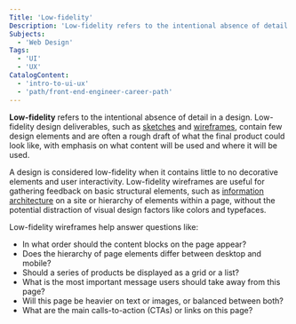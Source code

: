 ```yaml
---
Title: 'Low-fidelity'
Description: 'Low-fidelity refers to the intentional absence of detail in a design.'
Subjects:
  - 'Web Design'
Tags:
  - 'UI'
  - 'UX'
CatalogContent:
  - 'intro-to-ui-ux'
  - 'path/front-end-engineer-career-path'
---
```


**Low-fidelity** refers to the intentional absence of detail in a design. Low-fidelity design deliverables, such as [sketches](https://www.codecademy.com/resources/docs/uiux/sketching) and [wireframes](https://www.codecademy.com/resources/docs/uiux/wireframe), contain few design elements and are often a rough draft of what the final product could look like, with emphasis on what content will be used and where it will be used.

A design is considered low-fidelity when it contains little to no decorative elements and user interactivity. Low-fidelity wireframes are useful for gathering feedback on basic structural elements, such as [information architecture](https://www.codecademy.com/resources/docs/uiux/information-architecture) on a site or hierarchy of elements within a page, without the potential distraction of visual design factors like colors and typefaces.

Low-fidelity wireframes help answer questions like:

- In what order should the content blocks on the page appear?
- Does the hierarchy of page elements differ between desktop and mobile?
- Should a series of products be displayed as a grid or a list?
- What is the most important message users should take away from this page?
- Will this page be heavier on text or images, or balanced between both?
- What are the main calls-to-action (CTAs) or links on this page?
